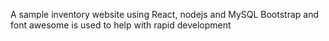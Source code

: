 A sample inventory website using React, nodejs and MySQL 
Bootstrap and font awesome is used to help with rapid development